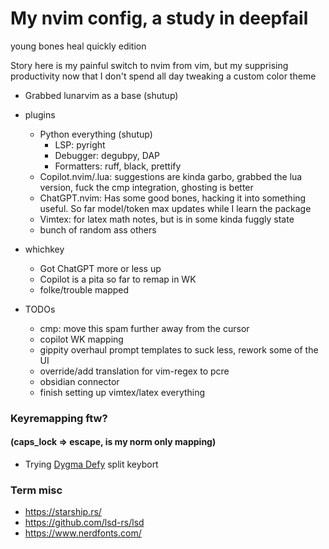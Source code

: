 # My nvim config, a study in deepfail
young bones heal quickly edition

Story here is my painful switch to nvim from vim, but my supprising productivity now that I don't spend all day tweaking a custom color theme

- Grabbed lunarvim as a base (shutup)
- plugins
  - Python everything (shutup)
    - LSP: pyright
    - Debugger: degubpy, DAP  
    - Formatters: ruff, black, prettify
  - Copilot.nvim/.lua: suggestions are kinda garbo, grabbed the lua version, fuck the cmp integration, ghosting is better
  - ChatGPT.nvim: Has some good bones, hacking it into something useful. So far model/token max updates while I learn the package
  - Vimtex: for latex math notes, but is in some kinda fuggly state
  - bunch of random ass others 

- whichkey
  - Got ChatGPT more or less up
  - Copilot is a pita so far to remap in WK
  - folke/trouble mapped
- TODOs
  - cmp: move this spam further away from the cursor
  - copilot WK mapping
  - gippity overhaul prompt templates to suck less, rework some of the UI
  - override/add translation for vim-regex to pcre
  - obsidian connector
  - finish setting up vimtex/latex everything

  
### Keyremapping ftw? 
#### (caps_lock => escape, is my norm only mapping)
- Trying [Dygma Defy](https://dygma.com/pages/defy) split keybort
 

### Term misc
- https://starship.rs/
- https://github.com/lsd-rs/lsd
- https://www.nerdfonts.com/
